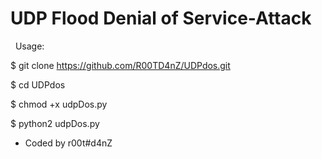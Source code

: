 # UDP Flood Denial of Service-Attack
 
Usage:

$ git clone https://github.com/R00TD4nZ/UDPdos.git

$ cd UDPdos

$ chmod +x udpDos.py

$ python2 udpDos.py
 
- Coded by r00t#d4nZ
